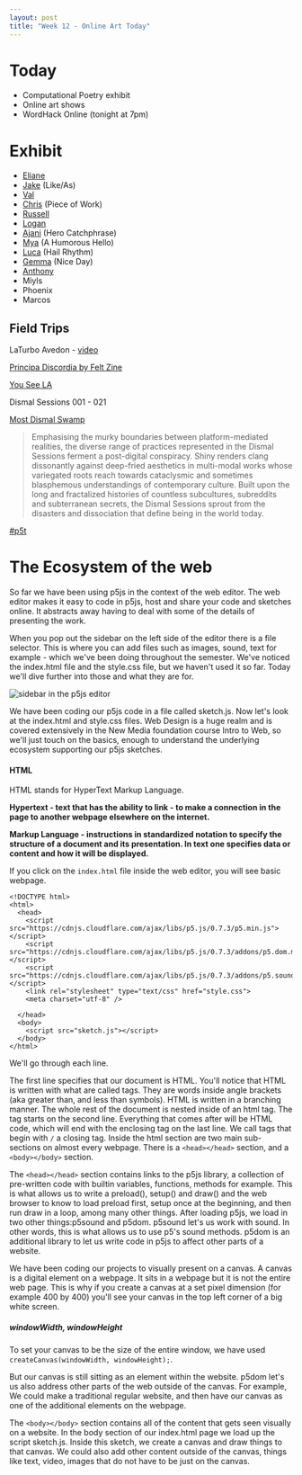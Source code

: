 ```yaml
---
layout: post
title: "Week 12 - Online Art Today"
---
```


# Today

- Computational Poetry exhibit
- Online art shows
- WordHack Online (tonight at 7pm) 

# Exhibit


- [Eliane](https://editor.p5js.org/eliane.sesti/present/n9U52NksO)
- [Jake](https://editor.p5js.org/jakefriscoe22/present/vwYMJ0Fq-) (Like/As)
- [Val](https://editor.p5js.org/welsonval/present/4Tkx4pb-Z)
- [Chris](https://editor.p5js.org/Chris_R/present/GW9MoeT9L) (Piece of Work)
- [Russell](https://editor.p5js.org/rrenaldo/present/J6eiDfaYH)
- [Logan](https://editor.p5js.org/LoganMooney/present/Q8AJ2hpqp)
- [Ajani](https://editor.p5js.org/ajaniholland/present/yWzIbE5lM) (Hero Catchphrase)
- [Mya](https://editor.p5js.org/mya.forbes/present/ieFLFvGm_) (A Humorous Hello)
- [Luca](https://editor.p5js.org/luca.esposito/present/i0wgjJd8s) (Hail Rhythm)
- [Gemma](https://editor.p5js.org/gemmonade/present/ITHCzWUao) (Nice Day)
- [Anthony](https://editor.p5js.org/schoolwork2863/present/yyPed-wsj)
- Miyls
- Phoenix
- Marcos

## Field Trips

LaTurbo Avedon - [video](https://www.youtube.com/watch?v=WtllNECOiNE)

[Principa Discordia by Felt Zine](https://newart.city/show/principia-discordia-by-felt-zine)

[You See LA](https://arts.ucla.edu/single/you-see-la-november-2020/)

Dismal Sessions 001 - 021

[Most Dismal Swamp](https://newart.city/show/dismal-sessions)

> Emphasising the murky boundaries between platform-mediated realities, the diverse range of practices represented in the Dismal Sessions ferment a post-digital conspiracy. Shiny renders clang dissonantly against deep-fried aesthetics in multi-modal works whose variegated roots reach towards cataclysmic and sometimes blasphemous understandings of contemporary culture. Built upon the long and fractalized histories of countless subcultures, subreddits and subterranean secrets, the Dismal Sessions sprout from the disasters and dissociation that define being in the world today.


[#p5t](https://twitter.com/search?q=p5t&src=typed_query)

# The Ecosystem of the web

So far we have been using p5js in the context of the web editor. The web editor makes it easy to code in p5js, host and share your code and sketches online. It abstracts away having to deal with some of the details of presenting the work.

When you pop out the sidebar on the left side of the editor there is a file selector. This is where you can add files such as images, sound, text for example - which we've been doing throughout the semester. We've noticed the index.html file and the style.css file, but we haven't used it so far. Today we'll dive further into those and what they are for.

![sidebar in the p5js editor](sidebar.png)

We have been coding our p5js code in a file called sketch.js. Now let's look at the index.html and style.css files. Web Design is a huge realm and is covered extensively in the New Media foundation course Intro to Web, so we'll just touch on the basics, enough to understand the underlying ecosystem supporting our p5js sketches.

#### HTML

HTML stands for HyperText Markup Language. 

**Hypertext - text that has the ability to link - to make a connection in the page to another webpage elsewhere on the internet.**

**Markup Language - instructions in standardized notation to specify the structure of a document and its presentation. In text one specifies data or content and how it will be displayed.**

If you click on the ```index.html``` file inside the web editor, you will see basic webpage.

```
<!DOCTYPE html>
<html>
  <head>
    <script src="https://cdnjs.cloudflare.com/ajax/libs/p5.js/0.7.3/p5.min.js"></script>
    <script src="https://cdnjs.cloudflare.com/ajax/libs/p5.js/0.7.3/addons/p5.dom.min.js"></script>
    <script src="https://cdnjs.cloudflare.com/ajax/libs/p5.js/0.7.3/addons/p5.sound.min.js"></script>
    <link rel="stylesheet" type="text/css" href="style.css">
    <meta charset="utf-8" />

  </head>
  <body>
    <script src="sketch.js"></script>
  </body>
</html>
```

We'll go through each line.

The first line specifies that our document is HTML. You'll notice that HTML is written with what are called tags. They are words inside angle brackets (aka greater than, and less than symbols). HTML is written in a branching manner. The whole rest of the document is nested inside of an html tag. The <html> tag starts on the second line. Everything that comes after will be HTML code, which will end with the enclosing </html> tag on the last line. We call tags that begin with ```/``` a closing tag. Inside the html section are two main sub-sections on almost every webpage. There is a ```<head></head>``` section, and a ```<body></body>``` section. 

The ```<head></head>``` section contains links to the p5js library, a collection of pre-written code with builtin variables, functions, methods for example. This is what allows us to write a preload(), setup() and draw() and the web browser to know to load preload first, setup once at the beginning, and then run draw in a loop, among many other things.
After loading p5js, we load in two other things:p5sound and p5dom. p5sound let's us work with sound. In other words, this is what allows us to use p5's sound methods. p5dom is an additional library to let us write code in p5js to affect other parts of a website. 

We have been coding our projects to visually present on a canvas. A canvas is a digital element on a webpage. It sits in a webpage but it is not the entire web page. This is why if you create a canvas at a set pixel dimension (for example 400 by 400) you'll see your canvas in the top left corner of a big white screen. 

##### windowWidth, windowHeight
To set your canvas to be the size of the entire window, we have used ```createCanvas(windowWidth, windowHeight);```. 

But our canvas is still sitting as an element within the website. p5dom let's us also address other parts of the web outside of the canvas. For example, We could make a traditional regular website, and then have our canvas as one of the additional elements on the webpage. 

The ```<body></body>``` section contains all of the content that gets seen visually on a website. In the body section of our index.html page we load up the script sketch.js. Inside this sketch, we create a canvas and draw things to that canvas. We could also add other content outside of the canvas, things like text, video, images that do not have to be just on the canvas. 



